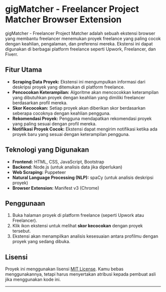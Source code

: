 # gigMatcher - Freelancer Project Matcher Browser Extension

gigMatcher - Freelancer Project Matcher adalah sebuah ekstensi browser yang membantu freelancer menemukan proyek freelance yang paling cocok dengan keahlian, pengalaman, dan preferensi mereka. Ekstensi ini dapat digunakan di berbagai platform freelance seperti Upwork, Freelancer, dan Fiverr.

## Fitur Utama
- **Scraping Data Proyek:** Ekstensi ini mengumpulkan informasi dari deskripsi proyek yang ditemukan di platform freelance.
- **Pencocokan Keterampilan:** Algoritme akan mencocokkan keterampilan yang dibutuhkan proyek dengan keahlian yang dimiliki freelancer berdasarkan profil mereka.
- **Skor Kecocokan:** Setiap proyek akan diberikan skor berdasarkan seberapa cocoknya dengan keahlian pengguna.
- **Rekomendasi Proyek:** Pengguna mendapatkan rekomendasi proyek yang paling sesuai dengan profil mereka.
- **Notifikasi Proyek Cocok:** Ekstensi dapat mengirim notifikasi ketika ada proyek baru yang sesuai dengan keterampilan pengguna.

## Teknologi yang Digunakan
- **Frontend:** HTML, CSS, JavaScript, Bootstrap
- **Backend:** Node.js (untuk analisis data jika diperlukan)
- **Web Scraping:** Puppeteer
- **Natural Language Processing (NLP):** spaCy (untuk analisis deskripsi proyek)
- **Browser Extension:** Manifest v3 (Chrome)

## Penggunaan

1. Buka halaman proyek di platform freelance (seperti Upwork atau Freelancer).
2. Klik ikon ekstensi untuk melihat **skor kecocokan** dengan proyek tersebut.
3. Ekstensi akan menampilkan analisis kesesuaian antara profilmu dengan proyek yang sedang dibuka.

## Lisensi
Proyek ini menggunakan lisensi [MIT License](LICENSE). Kamu bebas menggunakannya, tetapi harus menyertakan atribusi kepada pembuat asli jika menggunakan kode ini.

---
